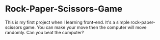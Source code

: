 # Rock-Paper-Scissors-Game
This is my first project when I learning front-end.
It's a simple rock-paper-scissors game. You can make your move then the computer will move randomly. Can you beat the computer?
